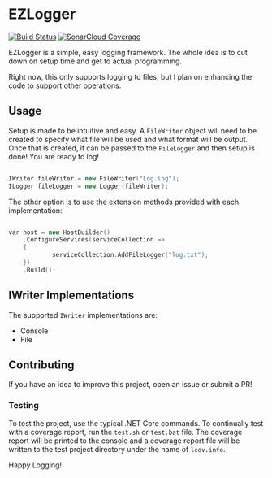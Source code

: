 # EZLogger

[![Build Status](https://dev.azure.com/dillon-adams/GitHub/_apis/build/status/EZLogger?branchName=master)](https://dev.azure.com/dillon-adams/GitHub/_build/latest?definitionId=11&branchName=master) [![SonarCloud Coverage](https://sonarcloud.io/api/project_badges/measure?project=EZLogger&metric=coverage)](https://sonarcloud.io/dashboard?id=EZLogger)

EZLogger is a simple, easy logging framework. The whole idea is to cut down on setup time and get to actual programming.

Right now, this only supports logging to files, but I plan on enhancing the code to support other operations.

## Usage

Setup is made to be intuitive and easy. A `FileWriter` object will need to be created to specify what file will be used and what format will be output.
Once that is created, it can be passed to the `FileLogger` and then setup is done! You are ready to log!

``` cpp

IWriter fileWriter = new FileWriter("Log.log");
ILogger fileLogger = new Logger(fileWriter);

```

The other option is to use the extension methods provided with each implementation:

``` cpp

var host = new HostBuilder()
    .ConfigureServices(serviceCollection =>
    {
            serviceCollection.AddFileLogger("log.txt");
    })
    .Build();

```

## IWriter Implementations

The supported `IWriter` implementations are:
 - Console
 - File

## Contributing

If you have an idea to improve this project, open an issue or submit a PR!

### Testing

To test the project, use the typical .NET Core commands. To continually test with a coverage report, run the `test.sh` or `test.bat` file. The coverage report will be printed to the console and a coverage report file will be written to the test project directory under the name of `lcov.info`.

Happy Logging!
